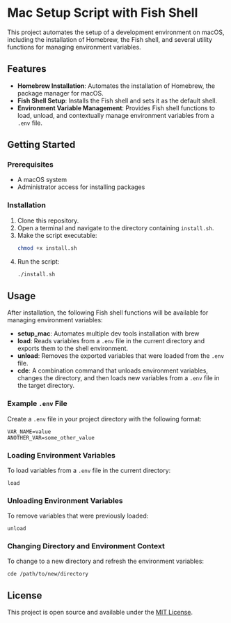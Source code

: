# Mac Setup Script with Fish Shell

This project automates the setup of a development environment on macOS, including the installation of Homebrew, the Fish shell, and several utility functions for managing environment variables.

## Features

- **Homebrew Installation**: Automates the installation of Homebrew, the package manager for macOS.
- **Fish Shell Setup**: Installs the Fish shell and sets it as the default shell.
- **Environment Variable Management**: Provides Fish shell functions to load, unload, and contextually manage environment variables from a `.env` file.

## Getting Started

### Prerequisites

- A macOS system
- Administrator access for installing packages

### Installation

1. Clone this repository.
2. Open a terminal and navigate to the directory containing `install.sh`.
3. Make the script executable:
   ```sh
   chmod +x install.sh
   ```
4. Run the script:
   ```sh
   ./install.sh
   ```

## Usage

After installation, the following Fish shell functions will be available for managing environment variables:

- **setup_mac**: Automates multiple dev tools installation with brew
- **load**: Reads variables from a `.env` file in the current directory and exports them to the shell environment.
- **unload**: Removes the exported variables that were loaded from the `.env` file.
- **cde**: A combination command that unloads environment variables, changes the directory, and then loads new variables from a `.env` file in the target directory.

### Example `.env` File

Create a `.env` file in your project directory with the following format:

```
VAR_NAME=value
ANOTHER_VAR=some_other_value
```

### Loading Environment Variables

To load variables from a `.env` file in the current directory:

```fish
load
```

### Unloading Environment Variables

To remove variables that were previously loaded:

```fish
unload
```

### Changing Directory and Environment Context

To change to a new directory and refresh the environment variables:

```fish
cde /path/to/new/directory
```

## License

This project is open source and available under the [MIT License](LICENSE).